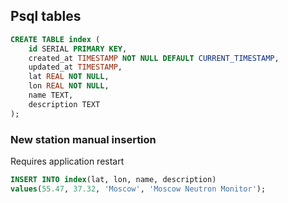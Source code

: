 ## Psql tables

```sql
CREATE TABLE index (
	id SERIAL PRIMARY KEY,
	created_at TIMESTAMP NOT NULL DEFAULT CURRENT_TIMESTAMP,
	updated_at TIMESTAMP,
	lat REAL NOT NULL,
	lon REAL NOT NULL,
	name TEXT,
	description TEXT
);
```

### New station manual insertion
Requires application restart
```sql
INSERT INTO index(lat, lon, name, description)
values(55.47, 37.32, 'Moscow', 'Moscow Neutron Monitor');
```
